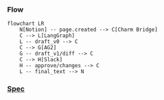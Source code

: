 ### Flow

```mermaid
flowchart LR
    N[Notion] -- page.created --> C[Charm Bridge]
    C --> L[LangGraph]
    L -- draft_v0 --> C
    C --> G[AG2]
    G -- draft_v1/diff --> C
    C --> H[Slack]
    H -- approve/changes --> C
    L -- final_text --> N
```
### [Spec](https://www.notion.so/Demo_v1-26f09131ecb580499fcfca4a17068c58?source=copy_link)
